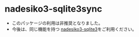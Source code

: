 # nadesiko3-sqlite3sync

- このパッケージの利用は非推奨となりました。
- 今後は、同じ機能を持つ [nadesiko3-sqlite3](https://nadesi.com/v3/doc/index.php?nadesiko3-sqlite3)をご利用ください。

